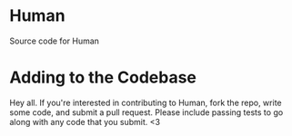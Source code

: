 Human
=====

Source code for Human

Adding to the Codebase
======================
Hey all. If you're interested in contributing to Human, fork the repo, write some code, and submit a pull request. Please include passing tests to go along with any code that you submit. <3
